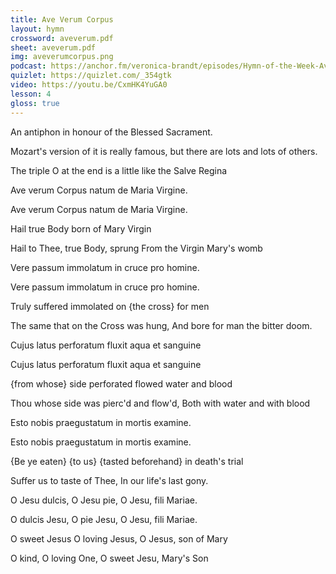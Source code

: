 ```yaml
---
title: Ave Verum Corpus
layout: hymn
crossword: aveverum.pdf
sheet: aveverum.pdf
img: aveverumcorpus.png
podcast: https://anchor.fm/veronica-brandt/episodes/Hymn-of-the-Week-Ave-Verum-Corpus-ek0bj6
quizlet: https://quizlet.com/_354gtk
video: https://youtu.be/CxmHK4YuGA0
lesson: 4
gloss: true
---
```


An antiphon in honour of the Blessed Sacrament.

Mozart's version of it is really famous, but there are lots and lots of others.

The triple O at the end is a little like the Salve Regina

<div data-gloss>
<p>Ave verum Corpus natum de Maria Virgine.</p>
<p>Ave verum Corpus natum de Maria Virgine.</p>
<p>Hail true Body born of Mary Virgin</p>
<p>Hail to Thee, true Body, sprung
⁠From the Virgin Mary's womb</p>
</div>

<div data-gloss>
<p>Vere passum immolatum in cruce pro homine.</p>
<p>Vere passum immolatum in cruce pro homine.</p>
<p>Truly suffered immolated on {the cross} for men</p>
<p>The same that on the Cross was hung,
⁠And bore for man the bitter doom.</p>
</div>

<div data-gloss>
<p>Cujus latus perforatum fluxit aqua et sanguine</p>
<p>Cujus latus perforatum fluxit aqua et sanguine</p>
<p>{from whose} side perforated flowed water and blood</p>
<p>Thou whose side was pierc'd and flow'd,
⁠Both with water and with blood</p>
</div>

<div data-gloss>
<p>Esto nobis praegustatum in mortis examine.</p>
<p>Esto nobis praegustatum in mortis examine.</p>
<p>{Be ye eaten} {to us} {tasted beforehand} in death's trial</p>
<p>Suffer us to taste of Thee,
⁠In our life's last gony.</p>
</div>

<div data-gloss>
<p>O Jesu dulcis, O Jesu pie, O Jesu, fili Mariae.</p>
<p>O dulcis Jesu, O pie Jesu, O Jesu, fili Mariae.</p>
<p>O sweet Jesus O loving Jesus, O Jesus, son of Mary</p>
<p>O kind, O loving One, ⁠O sweet Jesu, Mary's Son</p>
</div>

